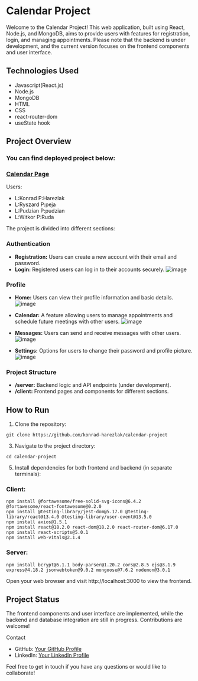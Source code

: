 # Calendar Project

Welcome to the Calendar Project! This web application, built using React, Node.js, and MongoDB, aims to provide users with features for registration, login, and managing appointments. Please note that the backend is under development, and the current version focuses on the frontend components and user interface.

## Technologies Used

- Javascript(React.js)
- Node.js
- MongoDB
- HTML
- CSS
- react-router-dom
- useState hook

## Project Overview

### You can find deployed project below:
### [Calendar Page](https://calendar-frontend-brl8.onrender.com/calendar)
Users:
- L:Konrad P:Harezlak
- L:Ryszard P:peja
- L:Pudzian P:pudzian
- L:Witkor P:Ruda

The project is divided into different sections:

### Authentication

- **Registration:** Users can create a new account with their email and password.
- **Login:** Registered users can log in to their accounts securely.
![image](https://github.com/konrad-harezlak/calendar-project/assets/146349083/4f53ebc7-33eb-4c19-b869-ea041e9415e6)

### Profile
  
- **Home:** Users can view their profile information and basic details.
  ![image](https://github.com/konrad-harezlak/calendar-project/assets/146349083/53d94ef0-4520-49c9-878b-722a1289fbc0)

- **Calendar:** A feature allowing users to manage appointments and schedule future meetings with other users.
 ![image](https://github.com/konrad-harezlak/calendar-project/assets/146349083/4adbd1a8-15ae-45c7-8239-b98b46436f01)

- **Messages:** Users can send and receive messages with other users.
 ![image](https://github.com/konrad-harezlak/calendar-project/assets/146349083/69c3ec59-0436-4f81-9874-952cfcf48a59)


- **Settings:** Options for users to change their password and profile picture.
![image](https://github.com/konrad-harezlak/calendar-project/assets/146349083/ee17dad2-bc79-4507-9836-9ec2fde680f0)

### Project Structure

- **/server:** Backend logic and API endpoints (under development).
- **/client:** Frontend pages and components for different sections.

## How to Run

1. Clone the repository:
```
git clone https://github.com/konrad-harezlak/calendar-project
```

3. Navigate to the project directory:
```
cd calendar-project
```

5. Install dependencies for both frontend and backend (in separate terminals):
### Client:
```
npm install @fortawesome/free-solid-svg-icons@6.4.2 @fortawesome/react-fontawesome@0.2.0
npm install @testing-library/jest-dom@5.17.0 @testing-library/react@13.4.0 @testing-library/user-event@13.5.0
npm install axios@1.5.1
npm install react@18.2.0 react-dom@18.2.0 react-router-dom@6.17.0
npm install react-scripts@5.0.1
npm install web-vitals@2.1.4
```
### Server:
```
npm install bcrypt@5.1.1 body-parser@1.20.2 cors@2.8.5 ejs@3.1.9 express@4.18.2 jsonwebtoken@9.0.2 mongoose@7.6.2 nodemon@3.0.1
```
Open your web browser and visit http://localhost:3000 to view the frontend.

## Project Status
The frontend components and user interface are implemented, while the backend and database integration are still in progress. Contributions are welcome!

Contact
- GitHub: [Your GitHub Profile](https://github.com/konrad-harezlak)
- LinkedIn: [Your LinkedIn Profile](https://www.linkedin.com/in/konrad-harężlak-6293a5272/)

Feel free to get in touch if you have any questions or would like to collaborate!
